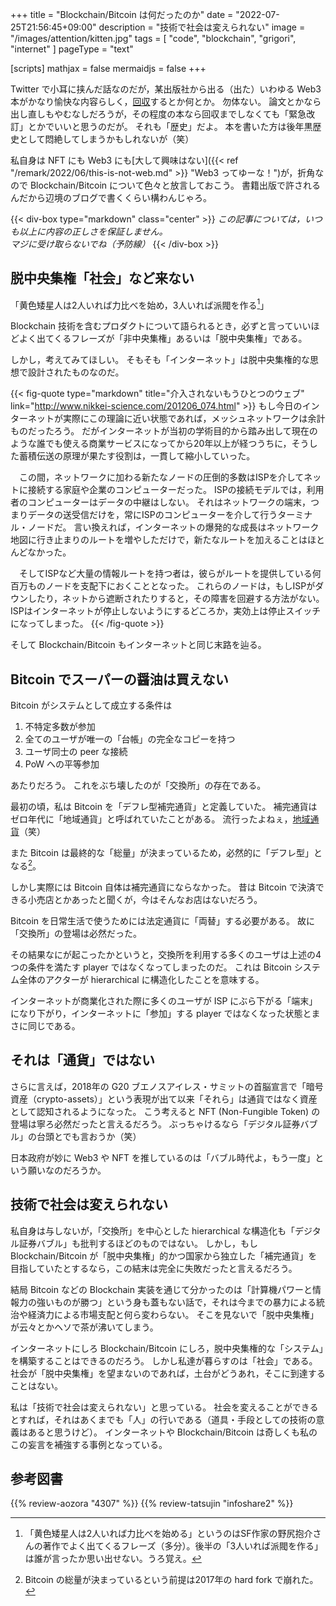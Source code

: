 +++
title = "Blockchain/Bitcoin は何だったのか"
date =  "2022-07-25T21:56:45+09:00"
description = "技術で社会は変えられない"
image = "/images/attention/kitten.jpg"
tags = [ "code", "blockchain", "grigori", "internet" ]
pageType = "text"

[scripts]
  mathjax = false
  mermaidjs = false
+++

Twitter で小耳に挟んだ話なのだが，某出版社から出る（出た）いわゆる Web3 本がかなり愉快な内容らしく，[回収](https://book.impress.co.jp/info/20220725.html "書籍「いちばんやさしいWeb3の教本 人気講師が教えるNFT、DAO、DeFiが織りなす新世界」の回収について - インプレスブックス")するとか何とか。
勿体ない。
論文とかなら出し直しもやむなしだろうが，その程度の本なら回収までしなくても「緊急改訂」とかでいいと思うのだが。
それも「歴史」だよ。
本を書いた方は後年黒歴史として悶絶してしまうかもしれないが（笑）

私自身は NFT にも Web3 にも[大して興味はない]({{< ref "/remark/2022/06/this-is-not-web.md" >}} "Web3 ってゆーな！")が，折角なので Blockchain/Bitcoin について色々と放言しておこう。
書籍出版で許されるんだから辺境のブログで書くくらい構わんじゃろ。

{{< div-box type="markdown" class="center" >}}
*この記事については，いつも以上に内容の正しさを保証しません。
<br>マジに受け取らないでね（予防線）*
{{< /div-box >}}

## 脱中央集権「社会」など来ない

「黄色矮星人は2人いれば力比べを始め，3人いれば派閥を作る[^nh1]」

[^nh1]: 「黄色矮星人は2人いれば力比べを始める」というのはSF作家の野尻抱介さんの著作でよく出てくるフレーズ（多分）。後半の「3人いれば派閥を作る」は誰が言ったか思い出せない。うろ覚え。

Blockchain 技術を含むプロダクトについて語られるとき，必ずと言っていいほどよく出てくるフレーズが「非中央集権」あるいは「脱中央集権」である。

しかし，考えてみてほしい。
そもそも「インターネット」は脱中央集権的な思想で設計されたものなのだ。

{{< fig-quote type="markdown" title="介入されないもうひとつのウェブ" link="http://www.nikkei-science.com/201206_074.html" >}}
もし今日のインターネットが実際にこの理論に近い状態であれば，メッシュネットワークは余計ものだったろう。
だがインターネットが当初の学術目的から踏み出して現在のような誰でも使える商業サービスになってから20年以上が経つうちに，そうした蓄積伝送の原理が果たす役割は，一貫して縮小していった。

　この間，ネットワークに加わる新たなノードの圧倒的多数はISPを介してネットに接続する家庭や企業のコンピューターだった。
ISPの接続モデルでは，利用者のコンピューターはデータの中継はしない。
それはネットワークの端末，つまりデータの送受信だけを，常にISPのコンピューターを介して行うターミナル・ノードだ。
言い換えれば，インターネットの爆発的な成長はネットワーク地図に行き止まりのルートを増やしただけで，新たなルートを加えることはほとんどなかった。

　そしてISPなど大量の情報ルートを持つ者は，彼らがルートを提供している何百万ものノードを支配下におくこととなった。
これらのノードは，もしISPがダウンしたり，ネットから遮断されたりすると，その障害を回避する方法がない。
ISPはインターネットが停止しないようにするどころか，実効上は停止スイッチになってしまった。
{{< /fig-quote >}}

そして Blockchain/Bitcoin もインターネットと同じ末路を辿る。

## Bitcoin でスーパーの醤油は買えない

Bitcoin がシステムとして成立する条件は

1. 不特定多数が参加
2. 全てのユーザが唯一の「台帳」の完全なコピーを持つ
3. ユーザ同士の peer な接続
4. PoW への平等参加

あたりだろう。
これをぶち壊したのが「交換所」の存在である。

最初の頃，私は Bitcoin を「デフレ型補完通貨」と定義していた。
補完通貨はゼロ年代に「地域通貨」と呼ばれていたことがある。
流行ったよねぇ，[地域通貨](https://cruel.org/krugman/babysitj.html "経済を子守りしてみると。")（笑）

また Bitcoin は最終的な「総量」が決まっているため，必然的に「デフレ型」となる[^hf1]。

[^hf1]: Bitcoin の総量が決まっているという前提は2017年の hard fork で崩れた。

しかし実際には Bitcoin 自体は補完通貨にならなかった。
昔は Bitcoin で決済できる小売店とかあったと聞くが，今はそんなお店はないだろう。

Bitcoin を日常生活で使うためには法定通貨に「両替」する必要がある。
故に「交換所」の登場は必然だった。

その結果なにが起こったかというと，交換所を利用する多くのユーザは上述の4つの条件を満たす player ではなくなってしまったのだ。
これは Bitcoin システム全体のアクターが hierarchical に構造化したことを意味する。

インターネットが商業化された際に多くのユーザが ISP にぶら下がる「端末」になり下がり，インターネットに「参加」する player ではなくなった状態とまさに同じである。

## それは「通貨」ではない

さらに言えば，2018年の G20 ブエノスアイレス・サミットの首脳宣言で「暗号資産（crypto-assets）」という表現が出て以来「それら」は通貨ではなく資産として認知されるようになった。
こう考えると NFT (Non-Fungible Token) の登場は寧ろ必然だったと言えるだろう。
ぶっちゃけるなら「デジタル証券バブル」の台頭とでも言おうか（笑）

日本政府が妙に Web3 や NFT を推しているのは「バブル時代よ，もう一度」という願いなのだろうか。

## 技術で社会は変えられない

私自身は与しないが，「交換所」を中心とした hierarchical な構造化も「デジタル証券バブル」も批判するほどのものではない。
しかし，もし Blockchain/Bitcoin が「脱中央集権」的かつ国家から独立した「補完通貨」を目指していたとするなら，この結末は完全に失敗だったと言えるだろう。

結局 Bitcoin などの Blockchain 実装を通じて分かったのは「計算機パワーと情報力の強いものが勝つ」という身も蓋もない話で，それは今までの暴力による統治や経済力による市場支配と何ら変わらない。
そこを見ないで「脱中央集権」が云々とかヘソで茶が沸いてしまう。

インターネットにしろ Blockchain/Bitcoin にしろ，脱中央集権的な「システム」を構築することはできるのだろう。
しかし私達が暮らすのは「社会」である。
社会が「脱中央集権」を望まないのであれば，土台がどうあれ，そこに到達することはない。

私は「技術で社会は変えられない」と思っている。
社会を変えることができるとすれば，それはあくまでも「人」の行いである（道具・手段としての技術の意義はあると思うけど）。
インターネットや Blockchain/Bitcoin は奇しくも私のこの妄言を補強する事例となっている。

## 参考図書

{{% review-aozora "4307" %}} <!-- グリゴリの捕縛 -->
{{% review-tatsujin "infoshare2" %}} <!-- 続・情報共有の未来 -->
